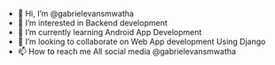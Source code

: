 - 👋 Hi, I’m @gabrielevansmwatha
- 👀 I’m interested in Backend development 
- 🌱 I’m currently learning Android App Development
- 💞️ I’m looking to collaborate on Web App development Using Django 
- 📫 How to reach me All social media @gabrielevansmwatha 

<!---
gabrielevansmwatha/gabrielevansmwatha is a ✨ special ✨ repository because its `README.md` (this file) appears on your GitHub profile.
You can click the Preview link to take a look at your changes.
--->
